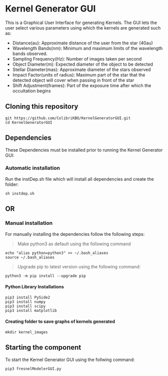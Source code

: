 # Kernel Generator GUI
This is a Graphical User Interface for generating Kernels.
The GUI lets the user select various parameters using which the kernels are generated such as:
- Distance(au): Approximate distance of the user from the star (40au) 
- Wavelength Bands(nm): Minimum and maximum limits of the wavelength bands observed.
- Sampling Frequency(Hz): Number of images taken per second
- Object Diameter(m): Expected diameter of the object to be detected
- Stellar Diameter(mas): Approximate diameter of the stars observed
- Impact Factor(units of radius): Maximum part of the star that the detected object will cover when passing in front of the star 
- Shift Adjustment(frames): Part of the exposure time after which the occultation begins 

## Cloning this repository
```
git https://github.com/ColibriKBO/KernelGeneratorGUI.git
cd KernelGeneratorGUI
```

## Dependencies
These Dependencies must be installed prior to running the Kernel Generator GUI:

### Automatic installation
Run the instDep.sh file which will install all dependencies and create the folder:
```
sh instdep.sh
```

## OR

### Manual installation
For manually installing the dependencies follow the following steps:

> Make python3 as default using the following command
```
echo "alias python=python3" >> ~/.bash_aliases
source ~/.bash_aliases
```

> Upgrade pip to latest version using the following command:
```
python3 -m pip install --upgrade pip
```

#### Python Library Installations
```
pip3 install PySide2
pip3 install numpy
pip3 install scipy
pip3 install matplotlib
```
#### Creating folder to save graphs of kernels generated
```
mkdir kernel_images
```


## Starting the component
To start the Kernel Generator GUI using the follwing command:
```
pip3 fresnelModelerGUI.py
```






